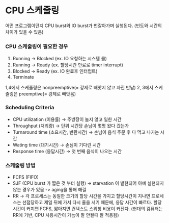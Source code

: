# CPU 스케줄링

어떤 프로그램이던지 CPU burst와 IO burst가 번갈아가며 실행된다. (빈도와 시간의 차이가 있을 수 있음)


### CPU 스케줄링이 필요한 경우

1. Running -> Blocked (ex. IO 요청하는 시스템 콜)
2. Running -> Ready (ex. 할당시간 만료로 timer interrupt)
3. Blocked -> Ready (ex. IO 완료후 인터럽트)
4. Terminate


1,4에서 스케줄링은 nonpreemptive(= 강제로 빼앗지 않고 자진 반납) 2, 3에서 스케줄링은 preemptive(= 강제로 빼앗음)


### Scheduling Criteria

- CPU utilization (이용률) -> 주방장이 놀지 않고 일한 시간
- Throughput (처리량) -> 단위 시간당 손님이 몇명 왔다 갔는가
- Turnaround time (소요시간, 반환시간) -> 손님이 음식 주문 후 다 먹고 나가는 시간
- Wating time (대기시간) -> 손님이 기다린 시간
- Response time (응답시간) -> 첫 번째 음식이 나오는 시간


### 스케줄링 방법

- FCFS (FIFO)
- SJF (CPU burst 가 짧은 것 부터 실행) -> starvation 이 발현되어 아예 실현되지 않는 경우가 있음 -> aging을 통해 해결
- RR -> 각 프로세스는 동일한 크기의 할당 시간을 가지고 할당시간이 지나면 프로세스는 선점당하고 제일 뒤에 가서 다시 줄을 서기 때문에, 응답 시간이 빠르다. 할당시간이 커지면 FCFS, 짧아지면 컨텍스트 스위칭 비용이 커진다. (현대의 컴퓨터는 RR에 기반, CPU 사용시간이 가늠이 잘 안될때 잘 적용됨)

